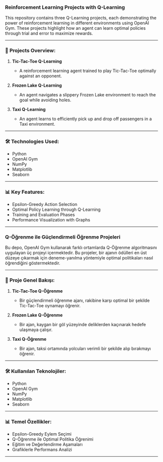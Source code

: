 ### **Reinforcement Learning Projects with Q-Learning**  

This repository contains three Q-Learning projects, each demonstrating the power of reinforcement learning in different environments using OpenAI Gym. These projects highlight how an agent can learn optimal policies through trial and error to maximize rewards.  

---

### 🚀 **Projects Overview:**  

1. **Tic-Tac-Toe Q-Learning**  
   - A reinforcement learning agent trained to play Tic-Tac-Toe optimally against an opponent.  

2. **Frozen Lake Q-Learning**  
   - An agent navigates a slippery Frozen Lake environment to reach the goal while avoiding holes.  

3. **Taxi Q-Learning**  
   - An agent learns to efficiently pick up and drop off passengers in a Taxi environment.  

---

### 🛠️ **Technologies Used:**  
- Python  
- OpenAI Gym  
- NumPy  
- Matplotlib  
- Seaborn  

---

### 📊 **Key Features:**  
- Epsilon-Greedy Action Selection  
- Optimal Policy Learning through Q-Learning  
- Training and Evaluation Phases  
- Performance Visualization with Graphs  

---


### **Q-Öğrenme ile Güçlendirmeli Öğrenme Projeleri**  

Bu depo, OpenAI Gym kullanarak farklı ortamlarda Q-Öğrenme algoritmasını uygulayan üç projeyi içermektedir. Bu projeler, bir ajanın ödülleri en üst düzeye çıkarmak için deneme-yanılma yöntemiyle optimal politikaları nasıl öğrendiğini göstermektedir.  

---

### 🚀 **Proje Genel Bakışı:**  

1. **Tic-Tac-Toe Q-Öğrenme**  
   - Bir güçlendirmeli öğrenme ajanı, rakibine karşı optimal bir şekilde Tic-Tac-Toe oynamayı öğrenir.  

2. **Frozen Lake Q-Öğrenme**  
   - Bir ajan, kaygan bir göl yüzeyinde deliklerden kaçınarak hedefe ulaşmaya çalışır.  

3. **Taxi Q-Öğrenme**  
   - Bir ajan, taksi ortamında yolcuları verimli bir şekilde alıp bırakmayı öğrenir.  

---

### 🛠️ **Kullanılan Teknolojiler:**  
- Python  
- OpenAI Gym  
- NumPy  
- Matplotlib  
- Seaborn  

---

### 📊 **Temel Özellikler:**  
- Epsilon-Greedy Eylem Seçimi  
- Q-Öğrenme ile Optimal Politika Öğrenimi  
- Eğitim ve Değerlendirme Aşamaları  
- Grafiklerle Performans Analizi  

---
